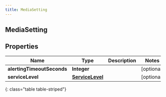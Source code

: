 ```yaml
---
title: MediaSetting
---
```


## MediaSetting

## Properties

| Name                       | Type                                                     | Description | Notes      |
| -------------------------- | -------------------------------------------------------- | ----------- | ---------- |
| **alertingTimeoutSeconds** | <!----><!---->**Integer**<!---->                         |             | [optional] |
| **serviceLevel**           | <!----><!---->[**ServiceLevel**](ServiceLevel.md)<!----> |             | [optional] |

{: class="table table-striped"}
